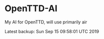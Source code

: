 # OpenTTD-AI
My AI for OpenTTD, will use primarily air

Latest backup: Sun Sep 15 09:58:01 UTC 2019
